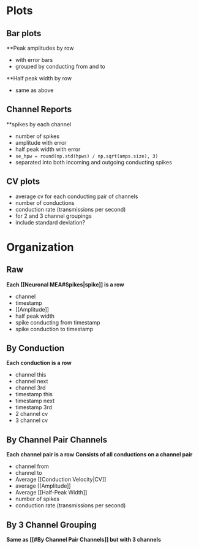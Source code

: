 # Plots
## Bar plots
**Peak amplitudes by row
- with error bars
- grouped by conducting from and to

**Half peak width by row
- same as above

## Channel Reports
**spikes by each channel
- number of spikes
- amplitude with error
- half peak width with error
- ``se_hpw = round(np.std(hpws) / np.sqrt(amps.size), 3)``
- separated into both incoming and outgoing conducting spikes

## CV plots
- average cv for each conducting pair of channels
- number of conductions
- conduction rate (transmissions per second)
- for 2 and 3 channel groupings
- include standard deviation?

# Organization
## Raw
**Each [[Neuronal MEA#Spikes|spike]] is a row**
- channel
- timestamp
- [[Amplitude]]
- half peak width
- spike conducting from timestamp
- spike conduction to timestamp

## By Conduction
**Each conduction is a row**
- channel this
- channel next
- channel 3rd
- timestamp this
- timestamp next
- timestamp 3rd
- 2 channel cv
- 3 channel cv

## By Channel Pair Channels
**Each channel pair is a row**
**Consists of all conductions on a channel pair**
- channel from
- channel to
- Average [[Conduction Velocity|CV]]
- average [[Amplitude]]
- Average [[Half-Peak Width]]
- number of spikes
- conduction rate (transmissions per second)

## By 3 Channel Grouping
**Same as [[#By Channel Pair Channels]] but with 3 channels**
